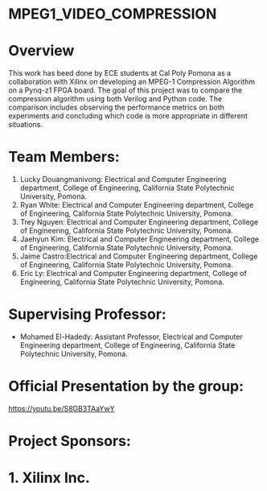 # MPEG1_VIDEO_COMPRESSION

# Overview

This work has beed done by ECE students at Cal Poly Pomona as a collaboration with Xilinx on developing an MPEG-1 Compression Algorithm on a Pynq-z1 FPGA board. The goal of this project was to compare the compression algorithm using both Verilog and Python code. The comparison includes observing the performance metrics on both experiments and concluding which code is more appropriate in different situations.

# Team Members:

1. Lucky Douangmanivong: Electrical and Computer Engineering department, College of Engineering, California State Polytechnic University, Pomona.
2. Ryan White: Electrical and Computer Engineering department, College of Engineering, California State Polytechnic University, Pomona.
3. Trey Nguyen: Electrical and Computer Engineering department, College of Engineering, California State Polytechnic University, Pomona.
4. Jaehyun Kim: Electrical and Computer Engineering department, College of Engineering, California State Polytechnic University, Pomona.
5. Jaime Castro:Electrical and Computer Engineering department, College of Engineering, California State Polytechnic University, Pomona.
6. Eric Ly: Electrical and Computer Engineering department, College of Engineering, California State Polytechnic University, Pomona.

# Supervising Professor:

- Mohamed El-Hadedy: Assistant Professor, Electrical and Computer Engineering department, College of Engineering, California State Polytechnic University, Pomona.


# Official Presentation by the group:

https://youtu.be/S8GB3TAaYwY


# Project Sponsors:

# 1. Xilinx Inc.
